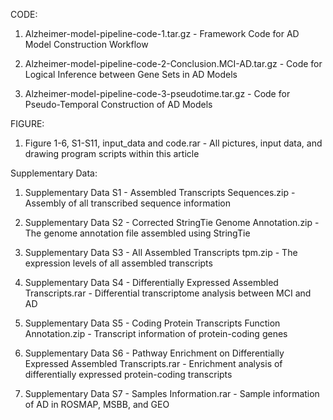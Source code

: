 CODE:
1. Alzheimer-model-pipeline-code-1.tar.gz - Framework Code for AD Model Construction Workflow

2. Alzheimer-model-pipeline-code-2-Conclusion.MCI-AD.tar.gz - Code for Logical Inference between Gene Sets in AD Models

3. Alzheimer-model-pipeline-code-3-pseudotime.tar.gz - Code for Pseudo-Temporal Construction of AD Models

FIGURE:
1. Figure 1-6, S1-S11, input_data and code.rar - All pictures, input data, and drawing program scripts within this article

Supplementary Data:
1. Supplementary Data S1 - Assembled Transcripts Sequences.zip - Assembly of all transcribed sequence information

2. Supplementary Data S2 - Corrected StringTie Genome Annotation.zip - The genome annotation file assembled using StringTie

3. Supplementary Data S3 - All Assembled Transcripts tpm.zip - The expression levels of all assembled transcripts

4. Supplementary Data S4 - Differentially Expressed Assembled Transcripts.rar - Differential transcriptome analysis between MCI and AD

5. Supplementary Data S5 - Coding Protein Transcripts Function Annotation.zip - Transcript information of protein-coding genes

6. Supplementary Data S6 - Pathway Enrichment on Differentially Expressed Assembled Transcripts.rar - Enrichment analysis of differentially expressed protein-coding transcripts

7. Supplementary Data S7 - Samples Information.rar - Sample information of AD in ROSMAP, MSBB, and GEO
